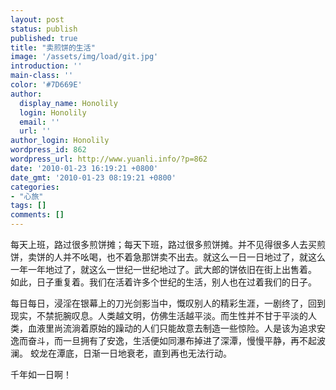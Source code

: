 ```yaml
---
layout: post
status: publish
published: true
title: "卖煎饼的生活"
image: '/assets/img/load/git.jpg'
introduction: ''
main-class: ''
color: '#7D669E'
author:
  display_name: Honolily
  login: Honolily
  email: ''
  url: ''
author_login: Honolily
wordpress_id: 862
wordpress_url: http://www.yuanli.info/?p=862
date: '2010-01-23 16:19:21 +0800'
date_gmt: '2010-01-23 08:19:21 +0800'
categories:
- "心旅"
tags: []
comments: []
---
```

<p>每天上班，路过很多煎饼摊；每天下班，路过很多煎饼摊。并不见得很多人去买煎饼，卖饼的人并不吆喝，也不着急那饼卖不出去。就这么一日一日地过了，就这么一年一年地过了，就这么一世纪一世纪地过了。武大郎的饼依旧在街上出售着。 如此，日子重复着。我们在活着许多个世纪的生活，别人也在过着我们的日子。</p>
<p>每日每日，浸淫在银幕上的刀光剑影当中，慨叹别人的精彩生涯，一剧终了，回到现实，不禁扼腕叹息。人类越文明，仿佛生活越平淡。而生性并不甘于平淡的人类，血液里尚流淌着原始的躁动的人们只能故意去制造一些惊险。人是该为追求安逸而奋斗，而一旦拥有了安逸，生活便如同瀑布掉进了深潭，慢慢平静，再不起波澜。&nbsp;蛟龙在潭底，日渐一日地衰老，直到再也无法行动。</p>
<p>千年如一日啊！</p>
